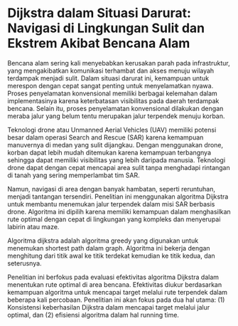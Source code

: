 # Dijkstra dalam Situasi Darurat: Navigasi di Lingkungan Sulit dan Ekstrem Akibat Bencana Alam

Bencana alam sering kali menyebabkan kerusakan parah pada infrastruktur, yang mengakibatkan komunikasi terhambat dan akses menuju wilayah terdampak menjadi sulit. Dalam situasi darurat ini, kemampuan untuk merespon dengan cepat sangat penting untuk menyelamatkan nyawa. Proses penyelamatan konvensional memiliki berbagai kelemahan dalam implementasinya karena keterbatasan visibilitas pada daerah terdampak bencana. Selain itu, proses penyelamatan konvensional dilakukan dengan meraba jalur yang belum tentu merupakan jalur terpendek menuju korban.  

Teknologi drone atau Unmanned Aerial Vehicles (UAV) memiliki potensi besar dalam operasi Search and Rescue (SAR) karena kemampuan manuvernya di medan yang sulit dijangkau. Dengan menggunakan drone, korban dapat lebih mudah ditemukan karena kemampuan terbangnya sehingga dapat memiliki visibilitas yang lebih daripada manusia. Teknologi drone dapat dengan cepat mencapai area sulit tanpa menghadapi rintangan di tanah yang sering memperlambat tim SAR. 

Namun, navigasi di area dengan banyak hambatan, seperti reruntuhan, menjadi tantangan tersendiri. Penelitian ini menggunakan algoritma Dijkstra untuk membantu menemukan jalur terpendek dalam misi SAR berbasis drone. Algoritma ini dipilih karena memiliki kemampuan dalam menghasilkan rute optimal dengan cepat di lingkungan yang kompleks dan menyerupai labirin atau maze. 

Algoritma dijkstra adalah algoritma greedy yang digunakan untuk menemukan shortest path dalam graph. Algoritma ini bekerja dengan menghitung dari titik awal ke titik terdekat kemudian ke titik kedua, dan seterusnya.

Penelitian ini berfokus pada evaluasi efektivitas algoritma Dijkstra dalam menentukan rute optimal di area bencana. Efektivitas diukur berdasarkan kemampuan algoritma untuk mencapai target melalui rute terpendek dalam beberapa kali percobaan. Penelitian ini akan fokus pada dua hal utama: (1) Konsistensi keberhasilan Dijkstra dalam mencapai target melalui jalur optimal, dan (2) efisiensi algoritma dalam hal running time.
